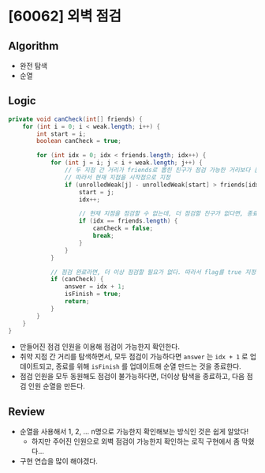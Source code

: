 # [60062] 외벽 점검

## Algorithm
- 완전 탐색
- 순열

## Logic

```java
private void canCheck(int[] friends) {
    for (int i = 0; i < weak.length; i++) {
        int start = i;
        boolean canCheck = true;

        for (int idx = 0; idx < friends.length; idx++) {
            for (int j = i; j < i + weak.length; j++) {
                // 두 지점 간 거리가 friends로 뽑힌 친구가 점검 가능한 거리보다 큰 경우는 점검 불가능
                // 따라서 현재 지점을 시작점으로 지정
                if (unrolledWeak[j] - unrolledWeak[start] > friends[idx]) {
                    start = j;
                    idx++;

                    // 현재 지점을 점검할 수 없는데, 더 점검할 친구가 없다면, 종료
                    if (idx == friends.length) {
                        canCheck = false;
                        break;
                    }
                }
            }

            // 점검 완료라면, 더 이상 점검할 필요가 없다. 따라서 flag를 true 지정
            if (canCheck) {
                answer = idx + 1;
                isFinish = true;
                return;
            }
        }
    }
}
```
- 만들어진 점검 인원을 이용해 점검이 가능한지 확인한다.
- 취약 지점 간 거리를 탐색하면서, 모두 점검이 가능하다면 `answer` 는 `idx + 1` 로 업데이트되고, 종료를 위해 `isFinish` 를 업데이트해 순열 만드는 것을 종료한다.
- 점검 인원을 모두 동원해도 점검이 불가능하다면, 더이상 탐색을 종료하고, 다음 점검 인원 순열을 만든다.

## Review
- 순열을 사용해서 1, 2, ... n명으로 가능한지 확인해보는 방식인 것은 쉽게 알았다!
  - 하지만 주어진 인원으로 외벽 점검이 가능한지 확인하는 로직 구현에서 좀 막혔다...
- 구현 연습을 많이 해야겠다.